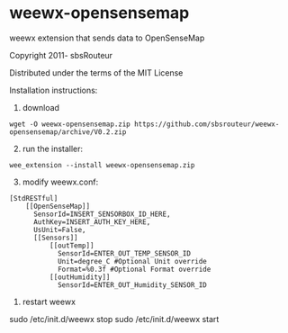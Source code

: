 # weewx-opensensemap 

weewx extension that sends data to OpenSenseMap

Copyright 2011- sbsRouteur

Distributed under the terms of the MIT License

Installation instructions:

1) download

`wget -O weewx-opensensemap.zip https://github.com/sbsrouteur/weewx-opensensemap/archive/V0.2.zip`

2) run the installer:

`wee_extension --install weewx-opensensemap.zip`

3) modify weewx.conf:

```
[StdRESTful]
    [[OpenSenseMap]]
      SensorId=INSERT_SENSORBOX_ID_HERE,
      AuthKey=INSERT_AUTH_KEY_HERE,
      UsUnit=False,
      [[Sensors]]
          [[outTemp]]
            SensorId=ENTER_OUT_TEMP_SENSOR_ID
            Unit=degree_C #Optional Unit override
            Format=%0.3f #Optional Format override
          [[outHumidity]]
            SensorId=ENTER_OUT_Humidity_SENSOR_ID                            

```  

1) restart weewx

sudo /etc/init.d/weewx stop
sudo /etc/init.d/weewx start
